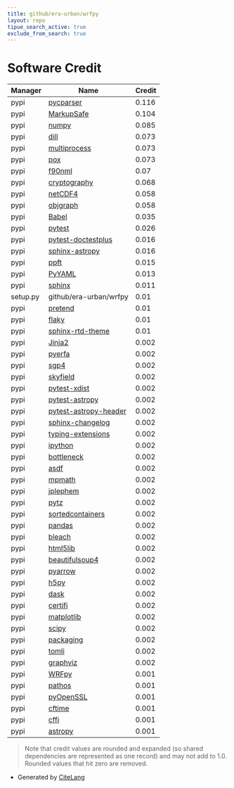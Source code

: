 ```yaml
---
title: github/era-urban/wrfpy
layout: repo
tipue_search_active: true
exclude_from_search: true
---
```

# Software Credit

|Manager|Name|Credit|
|-------|----|------|
|pypi|[pycparser](https://github.com/eliben/pycparser)|0.116|
|pypi|[MarkupSafe](https://palletsprojects.com/p/markupsafe/)|0.104|
|pypi|[numpy](https://www.numpy.org)|0.085|
|pypi|[dill](https://github.com/uqfoundation/dill)|0.073|
|pypi|[multiprocess](https://github.com/uqfoundation/multiprocess)|0.073|
|pypi|[pox](https://github.com/uqfoundation/pox)|0.073|
|pypi|[f90nml](http://github.com/marshallward/f90nml)|0.07|
|pypi|[cryptography](https://github.com/pyca/cryptography)|0.068|
|pypi|[netCDF4](http://github.com/Unidata/netcdf4-python)|0.058|
|pypi|[objgraph](https://mg.pov.lt/objgraph/)|0.058|
|pypi|[Babel](https://pypi.org/project/Babel)|0.035|
|pypi|[pytest](https://pypi.org/project/pytest)|0.026|
|pypi|[pytest-doctestplus](https://pypi.org/project/pytest-doctestplus)|0.016|
|pypi|[sphinx-astropy](https://pypi.org/project/sphinx-astropy)|0.016|
|pypi|[ppft](https://github.com/uqfoundation/ppft)|0.015|
|pypi|[PyYAML](https://pyyaml.org/)|0.013|
|pypi|[sphinx](https://pypi.org/project/sphinx)|0.011|
|setup.py|github/era-urban/wrfpy|0.01|
|pypi|[pretend](https://pypi.org/project/pretend)|0.01|
|pypi|[flaky](https://pypi.org/project/flaky)|0.01|
|pypi|[sphinx-rtd-theme](https://pypi.org/project/sphinx-rtd-theme)|0.01|
|pypi|[Jinja2](https://palletsprojects.com/p/jinja/)|0.002|
|pypi|[pyerfa](https://github.com/liberfa/pyerfa)|0.002|
|pypi|[sgp4](https://github.com/brandon-rhodes/python-sgp4)|0.002|
|pypi|[skyfield](http://github.com/brandon-rhodes/python-skyfield/)|0.002|
|pypi|[pytest-xdist](https://github.com/pytest-dev/pytest-xdist)|0.002|
|pypi|[pytest-astropy](https://pypi.org/project/pytest-astropy)|0.002|
|pypi|[pytest-astropy-header](https://pypi.org/project/pytest-astropy-header)|0.002|
|pypi|[sphinx-changelog](https://pypi.org/project/sphinx-changelog)|0.002|
|pypi|[typing-extensions](https://pypi.org/project/typing-extensions)|0.002|
|pypi|[ipython](https://pypi.org/project/ipython)|0.002|
|pypi|[bottleneck](https://pypi.org/project/bottleneck)|0.002|
|pypi|[asdf](https://pypi.org/project/asdf)|0.002|
|pypi|[mpmath](https://pypi.org/project/mpmath)|0.002|
|pypi|[jplephem](https://pypi.org/project/jplephem)|0.002|
|pypi|[pytz](https://pypi.org/project/pytz)|0.002|
|pypi|[sortedcontainers](https://pypi.org/project/sortedcontainers)|0.002|
|pypi|[pandas](https://pypi.org/project/pandas)|0.002|
|pypi|[bleach](https://pypi.org/project/bleach)|0.002|
|pypi|[html5lib](https://pypi.org/project/html5lib)|0.002|
|pypi|[beautifulsoup4](https://pypi.org/project/beautifulsoup4)|0.002|
|pypi|[pyarrow](https://pypi.org/project/pyarrow)|0.002|
|pypi|[h5py](https://pypi.org/project/h5py)|0.002|
|pypi|[dask](https://pypi.org/project/dask)|0.002|
|pypi|[certifi](https://pypi.org/project/certifi)|0.002|
|pypi|[matplotlib](https://pypi.org/project/matplotlib)|0.002|
|pypi|[scipy](https://pypi.org/project/scipy)|0.002|
|pypi|[packaging](https://pypi.org/project/packaging)|0.002|
|pypi|[tomli](https://pypi.org/project/tomli)|0.002|
|pypi|[graphviz](https://pypi.org/project/graphviz)|0.002|
|pypi|[WRFpy](https://github.com/ERA-URBAN/wrfpy)|0.001|
|pypi|[pathos](https://github.com/uqfoundation/pathos)|0.001|
|pypi|[pyOpenSSL](https://pyopenssl.org/)|0.001|
|pypi|[cftime](https://pypi.org/project/cftime)|0.001|
|pypi|[cffi](http://cffi.readthedocs.org)|0.001|
|pypi|[astropy](http://astropy.org)|0.001|


> Note that credit values are rounded and expanded (so shared dependencies are represented as one record) and may not add to 1.0. Rounded values that hit zero are removed.


- Generated by [CiteLang](https://github.com/vsoch/citelang)

